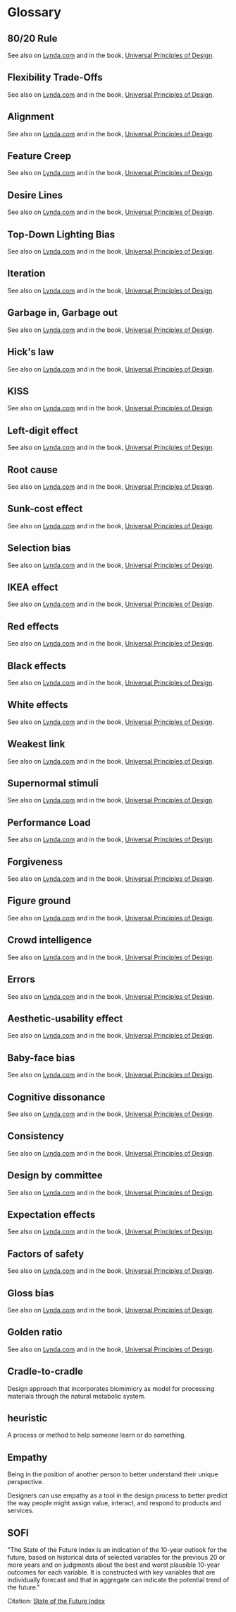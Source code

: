 # Glossary


## 80/20 Rule

See also on [Lynda.com](http://www.lynda.com/Higher-Education-tutorials/Universal-Principles-Design/193717-2.html) and in the book, [Universal Principles of Design](https://www.amazon.com/Universal-Principles-Design-Revised-Updated/dp/1592535879).

## Flexibility Trade-Offs

See also on [Lynda.com](http://www.lynda.com/Higher-Education-tutorials/Universal-Principles-Design/193717-2.html) and in the book, [Universal Principles of Design](https://www.amazon.com/Universal-Principles-Design-Revised-Updated/dp/1592535879).

## Alignment

See also on [Lynda.com](http://www.lynda.com/Higher-Education-tutorials/Universal-Principles-Design/193717-2.html) and in the book, [Universal Principles of Design](https://www.amazon.com/Universal-Principles-Design-Revised-Updated/dp/1592535879).


## Feature Creep

See also on [Lynda.com](http://www.lynda.com/Higher-Education-tutorials/Universal-Principles-Design/193717-2.html) and in the book, [Universal Principles of Design](https://www.amazon.com/Universal-Principles-Design-Revised-Updated/dp/1592535879).

## Desire Lines

See also on [Lynda.com](http://www.lynda.com/Higher-Education-tutorials/Universal-Principles-Design/193717-2.html) and in the book, [Universal Principles of Design](https://www.amazon.com/Universal-Principles-Design-Revised-Updated/dp/1592535879).

## Top-Down Lighting Bias

See also on [Lynda.com](http://www.lynda.com/Higher-Education-tutorials/Universal-Principles-Design/193717-2.html) and in the book, [Universal Principles of Design](https://www.amazon.com/Universal-Principles-Design-Revised-Updated/dp/1592535879).

## Iteration

See also on [Lynda.com](http://www.lynda.com/Higher-Education-tutorials/Universal-Principles-Design/193717-2.html) and in the book, [Universal Principles of Design](https://www.amazon.com/Universal-Principles-Design-Revised-Updated/dp/1592535879).

## Garbage in, Garbage out

See also on [Lynda.com](http://www.lynda.com/Higher-Education-tutorials/Universal-Principles-Design/193717-2.html) and in the book, [Universal Principles of Design](https://www.amazon.com/Universal-Principles-Design-Revised-Updated/dp/1592535879).

## Hick's law

See also on [Lynda.com](http://www.lynda.com/Higher-Education-tutorials/Universal-Principles-Design/193717-2.html) and in the book, [Universal Principles of Design](https://www.amazon.com/Universal-Principles-Design-Revised-Updated/dp/1592535879).

## KISS

See also on [Lynda.com](http://www.lynda.com/Higher-Education-tutorials/Universal-Principles-Design/193717-2.html) and in the book, [Universal Principles of Design](https://www.amazon.com/Universal-Principles-Design-Revised-Updated/dp/1592535879).

## Left-digit effect

See also on [Lynda.com](http://www.lynda.com/Higher-Education-tutorials/Universal-Principles-Design/193717-2.html) and in the book, [Universal Principles of Design](https://www.amazon.com/Universal-Principles-Design-Revised-Updated/dp/1592535879).

## Root cause

See also on [Lynda.com](http://www.lynda.com/Higher-Education-tutorials/Universal-Principles-Design/193717-2.html) and in the book, [Universal Principles of Design](https://www.amazon.com/Universal-Principles-Design-Revised-Updated/dp/1592535879).

## Sunk-cost effect

See also on [Lynda.com](http://www.lynda.com/Higher-Education-tutorials/Universal-Principles-Design/193717-2.html) and in the book, [Universal Principles of Design](https://www.amazon.com/Universal-Principles-Design-Revised-Updated/dp/1592535879).

## Selection bias

See also on [Lynda.com](http://www.lynda.com/Higher-Education-tutorials/Universal-Principles-Design/193717-2.html) and in the book, [Universal Principles of Design](https://www.amazon.com/Universal-Principles-Design-Revised-Updated/dp/1592535879).

## IKEA effect

See also on [Lynda.com](http://www.lynda.com/Higher-Education-tutorials/Universal-Principles-Design/193717-2.html) and in the book, [Universal Principles of Design](https://www.amazon.com/Universal-Principles-Design-Revised-Updated/dp/1592535879).

## Red effects

See also on [Lynda.com](http://www.lynda.com/Higher-Education-tutorials/Universal-Principles-Design/193717-2.html) and in the book, [Universal Principles of Design](https://www.amazon.com/Universal-Principles-Design-Revised-Updated/dp/1592535879).

## Black effects

See also on [Lynda.com](http://www.lynda.com/Higher-Education-tutorials/Universal-Principles-Design/193717-2.html) and in the book, [Universal Principles of Design](https://www.amazon.com/Universal-Principles-Design-Revised-Updated/dp/1592535879).

## White effects

See also on [Lynda.com](http://www.lynda.com/Higher-Education-tutorials/Universal-Principles-Design/193717-2.html) and in the book, [Universal Principles of Design](https://www.amazon.com/Universal-Principles-Design-Revised-Updated/dp/1592535879).

## Weakest link

See also on [Lynda.com](http://www.lynda.com/Higher-Education-tutorials/Universal-Principles-Design/193717-2.html) and in the book, [Universal Principles of Design](https://www.amazon.com/Universal-Principles-Design-Revised-Updated/dp/1592535879).

## Supernormal stimuli

See also on [Lynda.com](http://www.lynda.com/Higher-Education-tutorials/Universal-Principles-Design/193717-2.html) and in the book, [Universal Principles of Design](https://www.amazon.com/Universal-Principles-Design-Revised-Updated/dp/1592535879).

## Performance Load

See also on [Lynda.com](http://www.lynda.com/Higher-Education-tutorials/Universal-Principles-Design/193717-2.html) and in the book, [Universal Principles of Design](https://www.amazon.com/Universal-Principles-Design-Revised-Updated/dp/1592535879).

## Forgiveness

See also on [Lynda.com](http://www.lynda.com/Higher-Education-tutorials/Universal-Principles-Design/193717-2.html) and in the book, [Universal Principles of Design](https://www.amazon.com/Universal-Principles-Design-Revised-Updated/dp/1592535879).

## Figure ground

See also on [Lynda.com](http://www.lynda.com/Higher-Education-tutorials/Universal-Principles-Design/193717-2.html) and in the book, [Universal Principles of Design](https://www.amazon.com/Universal-Principles-Design-Revised-Updated/dp/1592535879).

## Crowd intelligence

See also on [Lynda.com](http://www.lynda.com/Higher-Education-tutorials/Universal-Principles-Design/193717-2.html) and in the book, [Universal Principles of Design](https://www.amazon.com/Universal-Principles-Design-Revised-Updated/dp/1592535879).

## Errors

See also on [Lynda.com](http://www.lynda.com/Higher-Education-tutorials/Universal-Principles-Design/193717-2.html) and in the book, [Universal Principles of Design](https://www.amazon.com/Universal-Principles-Design-Revised-Updated/dp/1592535879).

## Aesthetic-usability effect

See also on [Lynda.com](http://www.lynda.com/Higher-Education-tutorials/Universal-Principles-Design/193717-2.html) and in the book, [Universal Principles of Design](https://www.amazon.com/Universal-Principles-Design-Revised-Updated/dp/1592535879).

## Baby-face bias

See also on [Lynda.com](http://www.lynda.com/Higher-Education-tutorials/Universal-Principles-Design/193717-2.html) and in the book, [Universal Principles of Design](https://www.amazon.com/Universal-Principles-Design-Revised-Updated/dp/1592535879).

## Cognitive dissonance

See also on [Lynda.com](http://www.lynda.com/Higher-Education-tutorials/Universal-Principles-Design/193717-2.html) and in the book, [Universal Principles of Design](https://www.amazon.com/Universal-Principles-Design-Revised-Updated/dp/1592535879).

## Consistency

See also on [Lynda.com](http://www.lynda.com/Higher-Education-tutorials/Universal-Principles-Design/193717-2.html) and in the book, [Universal Principles of Design](https://www.amazon.com/Universal-Principles-Design-Revised-Updated/dp/1592535879).

## Design by committee

See also on [Lynda.com](http://www.lynda.com/Higher-Education-tutorials/Universal-Principles-Design/193717-2.html) and in the book, [Universal Principles of Design](https://www.amazon.com/Universal-Principles-Design-Revised-Updated/dp/1592535879).

## Expectation effects

See also on [Lynda.com](http://www.lynda.com/Higher-Education-tutorials/Universal-Principles-Design/193717-2.html) and in the book, [Universal Principles of Design](https://www.amazon.com/Universal-Principles-Design-Revised-Updated/dp/1592535879).

## Factors of safety

See also on [Lynda.com](http://www.lynda.com/Higher-Education-tutorials/Universal-Principles-Design/193717-2.html) and in the book, [Universal Principles of Design](https://www.amazon.com/Universal-Principles-Design-Revised-Updated/dp/1592535879).

## Gloss bias

See also on [Lynda.com](http://www.lynda.com/Higher-Education-tutorials/Universal-Principles-Design/193717-2.html) and in the book, [Universal Principles of Design](https://www.amazon.com/Universal-Principles-Design-Revised-Updated/dp/1592535879).

## Golden ratio

See also on [Lynda.com](http://www.lynda.com/Higher-Education-tutorials/Universal-Principles-Design/193717-2.html) and in the book, [Universal Principles of Design](https://www.amazon.com/Universal-Principles-Design-Revised-Updated/dp/1592535879).

## Cradle-to-cradle

Design approach that incorporates biomimicry as model for processing materials through the natural metabolic system.

## heuristic

 A process or method to help someone learn or do something.

## Empathy

Being in the position of another person to better understand their unique perspective.

Designers can use empathy as a tool in the design process to better predict the way people might assign value, interact, and respond to products and services.

## SOFI

"The State of the Future Index is an indication of the 10-year outlook for the future, based on historical data of selected variables for the previous 20 or more years and on judgments about the best and worst plausible 10-year outcomes for each variable. It is constructed with key variables that are individually forecast and that in aggregate can indicate the potential trend of the future."

Citation: [State of the Future Index](http://www.millennium-project.org/millennium/SOFI.html)